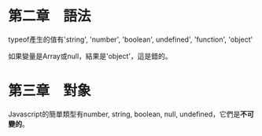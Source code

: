 # 第二章　語法

typeof產生的值有'string', 'number', 'boolean', undefined', 'function', 'object'

如果變量是Array或null，結果是'object'，這是錯的。


# 第三章　對象

Javascript的簡單類型有number, string, boolean, null, undefined，它們是****不可變的****。

